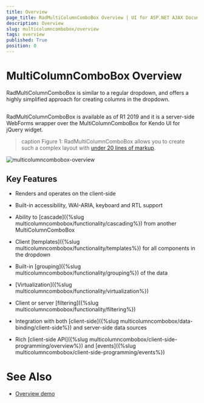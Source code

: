 ```yaml
---
title: Overview
page_title: RadMultiColumnComboBox Overview | UI for ASP.NET AJAX Documentation
description: Overview
slug: multicolumncombobox/overview
tags: overview
published: True
position: 0
---
```


# MultiColumnComboBox Overview

RadMultiColumnComboBox is similar to a regular dropdown, and offers a highly simplified approach for creating columns in the dropdown.

##

RadMultiColumnComboBox is available as of R1 2019 and it is a server-side WebForms wrapper over the MultiColumnComboBox for Kendo UI for jQuery widget.

>caption Figure 1: RadMultiColumnComboBox allows you to create such a complex layout with [under 20 lines of markup](https://demos.telerik.com/aspnet-ajax/multicolumncombobox/overview/defaultcs.aspx).

![multicolumncombobox-overview](images/multicolumncombobox-overview.png)

## Key Features

* Renders and operates on the client-side

* Built-in accessibility, WAI-ARIA, keyboard and RTL support

* Ability to [cascade]({%slug multicolumncombobox/functionality/cascading%}) from another MultiColumnComboBox

* Client [templates]({%slug multicolumncombobox/functionality/templates%}) for all components in the dropdown

* Built-in [grouping]({%slug multicolumncombobox/functionality/grouping%}) of the data

* [Virtualization]({%slug multicolumncombobox/functionality/virtualization%})

* Client or server [filtering]({%slug multicolumncombobox/functionality/filtering%})

* Integration with both [client-side]({%slug multicolumncombobox/data-binding/client-side%}) and server-side data sources

* Rich [client-side API]({%slug multicolumncombobox/client-side-programming/overview%}) and [events]({%slug multicolumncombobox/client-side-programming/events%})


# See Also

 * [Overview demo](https://demos.telerik.com/aspnet-ajax/multicolumncombobox/overview/defaultcs.aspx)
